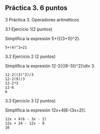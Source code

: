 ## Práctica 3. 6 puntos
3 Práctica 3. Operadores aritméticos

3.1 Ejercicio 1(2 puntos)

Simplifica la expresión 5+{{(3+1)}^2}.

    5+(4)^2=21


3.2 Ejercicio 2 (2 puntos)

Simplifica la expresión 12-2{{(6-3)}^2}\div 3.

    12-2((3)^2)/3
    12-2(9)/3
    12-2*3
    12-6
    6


3.3 Ejercicio 3 (2 puntos)

Simplifica la expresión 12x+4[6-(3x+2)].

    12x + 4(6 - 3x - 2)
    12x + 24 - 12x - 8
    16

